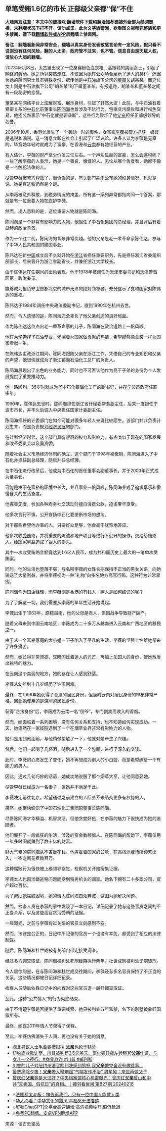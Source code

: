  <!-- 面包屑导航 --> <h2>单笔受贿1.6亿的市长 正部级父亲都“保”不住</h2> <p class="notice"><b>大陆网友注意：本文中的链接除 <a href="https://github.com/bannedbook/fanqiang" >翻墙</a>软件下载和<a href="https://github.com/killgcd/justmysocks/blob/master/README.md">翻墙推荐</a>链接外全部为禁网链接，未翻墙状态下打不开，请勿点击。此为文字版禁闻，欲看图文视频完整版和更多禁闻，请下载<a href="https://github.com/bannedbook/fanqiang">翻墙软件或APP</a>后翻墙上禁闻网。</p><p>备注：翻墙看新闻非常安全，翻墙以真实身份发表敏感言论有一定风险，但只看不说则没有任何风险，翻的人太多，政府管不过来，也不管。信息自由是天赋人权，请放心大胆的翻墙。</b></p>  <div class="entry"> <p>2023年6月8日，太古里出现了一位身穿粉色连衣裙、高跟鞋的美丽女士，引起了网络的轰动。她之所以突然走红，不仅因为她在公众场合展示了迷人的身材，还因为她的陪同男士具有特殊身份，据传他是中<a href="https://www.bannedbook.org/bnews/tag/%E7%9F%B3%E6%B2%B9/" class="st_tag internal_tag" rel="tag" title="标签 石油 下的日志">石油</a>旗下公司的<a href="https://www.bannedbook.org/bnews/tag/%e8%91%a3%e4%ba%8b%e9%95%bf/" class="st_tag internal_tag" rel="tag" title="标签 董事长 下的日志">董事长</a>胡某某。而这位女士则是中石油旗下公司&#8221;胡某某&#8221;的下属董某某。有报道称，胡某某和董某某之间有一段秘密的恋情。</p> <p>董某某在网络平台上炫耀财富、展示身材，引起了轩然大波！此前，与中石油有着紧密关系的<a href="https://www.bannedbook.org/bnews/tag/%e4%b8%ad%e7%9f%b3%e5%8c%96/" class="st_tag internal_tag" rel="tag" title="标签 中石化 下的日志">中石化</a>前董事长<a href="https://www.bannedbook.org/bnews/tag/%e9%99%88%e5%90%8c%e6%b5%b7/" class="st_tag internal_tag" rel="tag" title="标签 陈同海 下的日志">陈同海</a>也曾涉及不轨行为，包括贪污腐败和进行权色交易，他还公然表示&#8221;中石化就是要垄断&#8221;，这些行为败坏了他<a href="https://www.bannedbook.org/bnews/tag/%E7%88%B6%E4%BA%B2/" class="st_tag internal_tag" rel="tag" title="标签 父亲 下的日志">父亲</a>担任正部级领导的名誉。</p> <p>2006年10月，香港曾发生了一个轰动一时的事件，女富豪<a href="https://www.bannedbook.org/bnews/tag/%e6%9d%8e%e8%96%87/" class="st_tag internal_tag" rel="tag" title="标签 李薇 下的日志">李薇</a>被警方抓获，嫌疑是逃税和漏税。这一消息立即在社会上引起了广泛议论。许多人认为李薇是无辜的，毕竟她年轻时就成为了富豪，在香港和<a href="https://www.bannedbook.org/bnews/tag/%e4%ba%91%e5%8d%97/" class="st_tag internal_tag" rel="tag" title="标签 云南 下的日志">云南</a>都有她经营的产业。</p> <p>有人估计，李薇的财产至少价值三亿左右。一个声名显赫的富豪，怎么会逃税呢？一些了解李薇的人表示，她是一个善良、慷慨的人。无论从哪个角度看，她都不像是一个触犯法律的人。</p> <p>尽管李薇被警方释放了，但奇怪的是，有关部门并未公布她的税务情况，也就是说，她是否逃税仍然是个谜。</p> <p>从李薇被意外释放，到税务情况的掩盖，所有这一系列异常都指向同一个答案，那就是有一位重要人物在庇护李薇。</p> <p>然而，出人意料的是，这位重要人物就是陈同海。</p> <p>陈同海是一个非常有影响力的人物，他担任了中石化集团的总经理，并且背后有着显赫的政治背景。</p> <p>作为一个红二代，陈同海的背景非常优越。他的父亲是老一辈革命家陈伟达，参与了中华人民共和国的建国事业。</p> <p>陈伟达在新<span class='wp_keywordlink_affiliate'><a href="https://www.bannedbook.org/" title="中国" target="_blank">中国</a></span>成立后不久就开始在<a href="https://www.bannedbook.org/bnews/tag/%e6%b5%99%e6%b1%9f/" class="st_tag internal_tag" rel="tag" title="标签 浙江 下的日志">浙江</a>省担任重要职务，先是担任浙江省委组织部部长，后来晋升为浙江省副省长，并兼任浙江大学校长。</p> <p>由于陈伟达在任期间的出色表现，他于1978年被调任为天津市委书记和天津警备区第一政治委员。</p> <p>能够成为担负守卫首都北京的城市天津的绝对领导者，充分显示了党和国家对陈伟达的重视。</p> <p>陈伟达于1984年调任中央政法委副书记，直到1990年在杭州去世。</p> <p>然而，令人遗憾的是，陈同海完全辜负了他父亲创造的良好局面。</p> <p>作为陈伟达这位杰出老一辈革命家的儿子，陈同海在政治道路上一帆风顺。</p> <p>他在大学选择了石油专业，怀揣着为国家做贡献的热情，希望能够像父亲一样为国家贡献一生。</p> <p>在陈伟达主政浙江期间，陈同海跟随父亲在浙江工作，凭借自己的专业知识和父亲的声望，他很快就成为了浙江镇海石油化工总厂的负责人。</p> <p>陈同海展现出了出色的业务能力，同时也不可否认他作为高干子弟的身份为个人发展提供了重要推动力。</p> <p>他一路顺利，35岁时就成为了中石化镇海化工厂的副书记，并在宁波市政府任职多年。</p> <p>1990年，陈伟达去世时，陈同海担任浙江省计经委常务副主任，后来一度担任宁波市市长，并不久后调入中央担任国家计委副主任。</p> <p>陈同海担任的计委部门在如今可能对很多年轻人来说比较陌生。该部门并非负责计划生育，而是负责规划<span class='wp_keywordlink'><a href="https://www.bannedbook.org/forum2/topic869.html" title="宪政、法治和经济发展——走向市场经济的制度保障" target="_blank">经济发展</a></span>的部门。</p> <p>在计划经济时代，这个部门具有很高的权力和影响力，有点类似于现在的国家发展和改革委员会以及国资委。</p> <p>随着社会主义市场经济体制的确立，这个部门于1998年被撤销，陈同海进入了中石化并担任副总经理，随后升任总经理。</p> <p>在中石化进行改革后，他成为中石化的首任董事会副董事长，并于2003年正式成为董事长。</p> <p>可能是由于在富裕的环境中长大，并且事业一帆风顺，陈同海养成了追求享乐和傲慢自大的生活态度。</p> <p>他挥霍无度，参加各种商务社交活动时擅自浪费公款，追求奢华享受。</p> <p>他多次言行不慎，公开宣扬中石化要垄断市场的想法。</p> <p>对于那些希望他办事的人，只要好处足够，他会毫不犹豫地答应。</p> <p>他多次收<a href="https://www.bannedbook.org/bnews/tag/%E5%8F%97%E8%B4%BF/" class="st_tag internal_tag" rel="tag" title="标签 受贿 下的日志">受贿</a>赂，并将重要的炼油和地产项目等进行不公开的操作，交给给贿赂人，给国家利益造成了巨大的损失。</p> <p>其中一次收受贿赂金额竟达到1.6亿人民币，成为共和国历史上最大的一笔单次受贿案。</p> <p>同时，他的生活也堕落不堪，与名叫李薇的女性长期保持不正当的男女关系，向她输送了大量利益，并将李薇视为一种&#8221;礼物&#8221;向多名地方高官行贿，这种行为非常卑劣。</p> <p>陈同海作为国企经理，而李薇则是香港的有钱人，两人是如何结识的呢？</p>  <p>为了了解这一切，我们需要从李薇的早年生活开始说起。</p> <p>李薇出生于1963年，原籍越南，她的父母是商人，但因战争导致财产破产。</p> <p>随着父母来到中国云南地区，李薇成为二十多万从越南进入云南和广西地区的移民之一。</p> <p>由于从一个富裕家庭的大小姐一下子陷入了平凡的生活，李薇的坚强个性给她带来了许多痛苦。</p> <p>然而，她长得非常漂亮，双眼闪烁着迷人的光芒，再加上法国人的身份，使她散发出独特的魅力。</p> <p>在云南这个美丽的地方，她的存在让人感到舒适。</p> <p>李薇从幼年到十几岁经历了许多困难。</p> <p>最终，在1996年她获得了合法的居民身份，但当时云南对居民身份的审核非常严格，因此她使用的是深圳的居民身份。</p> <p>获得&#8221;合法身份&#8221;后，李薇成为云南一名&#8221;倒爷&#8221;，专门倒卖高收入的香烟。</p> <p>然而，她面临着一系列困境，没有任何关系和支持，也不知道如何实现成功。一天，她偶然在一家妓院遇到了一个在烟草业界非常有影响力的人物。</p> <p>她只是走到他面前，与他稍微接触了一下，他就对她产生了兴趣。</p> <p>然后，他们一起喝了几杯酒，随后进入了一个包厢，进行了深入的交谈。</p> <p>此时，李薇的心态发生了变化，她不再想成为别人的小白脸，而是希望嫁给一个有能力的男人。</p> <p>因此，通过几句巧妙的话语，她成功地说服了那个烟草大亨，让他同意娶她。</p> <p>尽管李薇已经成为一名妻子，但她并不满足于此。</p> <p>李薇决定前往北京，希望通过之前建立的人际关系来结交更多有权势的人。</p>  <p>果然，她很快结识了中国石油化工集团原董事长陈同海。</p> <p>尽管陈同海才华横溢、机智灵活，但他贪婪好色，在李薇的魅力下很快成为她的追随者。</p> <p>他们展开了一段疯狂的生活，涉及的资金数额惊人。在陈同海的帮助下，李薇仅用一年多时间就赚到了数十亿的财富。</p> <p>财大气粗的陈同海从不吝啬花钱，他挥霍着国家的公款，在高档消费场所频繁出入，一夜之间花费数百万。</p> <p>这种腐败行为很快被上级领导察觉，检察机关开始搜集证据。</p> <p>李薇本人也因涉嫌逃税问题而受到税务机关的调查。她名下拥有二十多家公司，资产超过百亿。</p> <p>为了帮助她摆脱困境，她的情人陈同海四处奔波，试图为她解决问题。</p> <p>然而，检查人员在李薇的家中发现了一本日记，详细记录了她与这些官员之间的不正当关系，以及这些高官贪污受贿的证据。</p> <p>一经曝光，之前与李薇有过关系的官员立刻感到不安。</p> <p>然而，法律是公正的，日记中所记录的官员一个也没有幸免，都受到了相应的法律制裁。</p> <p>随后，陈同海和杜世成被有关部门带走接受调查。</p> <p>经过多方调查取证，陈同海被判处死刑缓期执行两年，杜世成则被判处无期徒刑。</p> <p>令人震惊的是，在与陈同海和杜世成交往期间，李薇还与多名官员保持了不正当的关系，这些情况都被日记详细记录。</p> <p>检查人员随后依靠日记中的内容对这些官员逐一展开调查取证。</p> <p>至此，这种“公共情人”的行为彻底结束。</p> <p>由于不清楚李薇是否提供了重要线索，她只被判处五年监禁，名下的别墅被收归国家所有。</p>  <p>最终，她在2011年情人节获得了保释。</p> <p>至此，李薇仿佛消失于人间，再也没有关于她的消息。</p> <!--<div id="taboola-mid-1"></div>--><ul class='op-related-articles' title='相关阅读'> <li><a href='https://www.bannedbook.org/bnews/ssgc/20240220/2003038.html' target='_blank'>湖北异议人士毛善春被扣押 <b>父亲</b>也死于非命</a></li> <li><a href='https://www.bannedbook.org/bnews/comments/20240217/2002292.html' target='_blank'>纽约商业欺诈案，川普被判罚3.6亿美元。富尔顿县极左检察官<b>父亲</b>作证，与女儿一个德行。#商业欺诈 #川普 #威利斯</a></li> <li><a href='https://www.bannedbook.org/bnews/cnnews/20240217/2002210.html' target='_blank'>川普的儿子对纽约州法官的判决感到愤怒 我<b>父亲</b>他完全没有做错事...</a></li> <li><a href='https://www.bannedbook.org/bnews/yule/20240217/2002205.html' target='_blank'>最悲痛除夕夜！<b>父亲</b>吸入鞭炮烟“气喘发作不治” 男星恸：来世再做父子</a></li> <li><a href='https://www.bannedbook.org/bnews/sohnews/20240217/2002161.html' target='_blank'>曾庆红<b>父亲</b>竟是大汉奸？中央档案馆核心机密曝光：曾庆红<b>父亲</b>曾山和中共“真卖国、假抗日”的真相。｜薇羽看世间 第827期  20240216</a></li> </ul> <ul class="texttj"> <li>🔥<a href="https://www.bannedbook.org/bnews/ssgc/20230219/1850782.html" target="_blank">法国犹太老板：神告诉我们，只有一位中国人能救人类</a></li> <li>🔥<a href="https://www.bannedbook.org/bnews/comments/20220220/1694796.html" target="_blank">华人必看：中华文化的飓风 幸福感无法描述</a></li> <li>🔥<a href="https://github.com/bannedbook/fanqiang/wiki/V2ray%E6%9C%BA%E5%9C%BA" target="_blank">解锁ChatGPT|全平台高速翻墙:高清视频秒开,超低延迟</a></li> <li>🔥<a href="https://github.com/bannedbook/fanqiang/wiki/%E7%A6%81%E9%97%BB%E7%BD%91%E5%AE%89%E5%8D%93%E7%BF%BB%E5%A2%99%E6%96%B0%E9%97%BBAPP" target="_blank">免费PC翻墙、安卓VPN翻墙APP</a></li> </ul><p class="src-info">来源：谈古史鉴品 </p><a name='sharetosocial'></a> <div style="margin-bottom:5px;padding-bottom:5px;clear:both"> <div id="archive-pix-1" class="banner-ads"> <!-- AuctionX Display platform tag START --> <div id="27602x728x90x621x_ADSLOT1" clicktrack="%%CLICK_URL_ESC%%"></div>  <!-- AuctionX Display platform tag END --> </div> <div id="archive-pix-2" class="banner-ads"> <!-- AuctionX Display platform tag START --> <div id="27556x300x250x621x_ADSLOT1" clicktrack="%%CLICK_URL_ESC%%" style="margin:0 auto;text-align:center"></div>  <!-- AuctionX Display platform tag END --> </div> </div>  <div id="archive-pix-1" class="banner-ads"> <!-- AuctionX Display platform tag START --> <div id="27603x728x90x621x_ADSLOT1" clicktrack="%%CLICK_URL_ESC%%"></div>  <!-- AuctionX Display platform tag END --> </div> </div><!--END ENTRY--> 